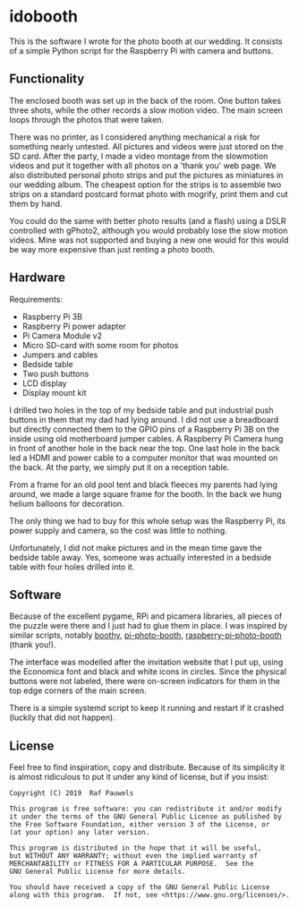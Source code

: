 # idobooth #

This is the software I wrote for the photo booth at our wedding. It consists of a simple Python script for the Raspberry Pi with camera and buttons.

## Functionality ##

The enclosed booth was set up in the back of the room. One button takes three shots, while the other records a slow motion video. The main screen loops through the photos that were taken.

There was no printer, as I considered anything mechanical a risk for something nearly untested. All pictures and videos were just stored on the SD card. After the party, I made a video montage from the slowmotion videos and put it together with all photos on a 'thank you' web page. We also distributed personal photo strips and put the pictures as miniatures in our wedding album. The cheapest option for the strips is to assemble two strips on a standard postcard format photo with mogrify, print them and cut them by hand.

You could do the same with better photo results (and a flash) using a DSLR controlled with gPhoto2, although you would probably lose the slow motion videos. Mine was not supported and buying a new one would for this would be way more expensive than just renting a photo booth.

## Hardware ##

Requirements:
* Raspberry Pi 3B
* Raspberry Pi power adapter
* Pi Camera Module v2
* Micro SD-card with some room for photos
* Jumpers and cables
* Bedside table
* Two push buttons
* LCD display
* Display mount kit

I drilled two holes in the top of my bedside table and put industrial push buttons in them that my dad had lying around. I did not use a breadboard but directly connected them to the GPIO pins of a Raspberry Pi 3B on the inside using old motherboard jumper cables. A Raspberry Pi Camera hung in front of another hole in the back near the top. One last hole in the back led a HDMI and power cable to a computer monitor that was mounted on the back. At the party, we simply put it on a reception table.

From a frame for an old pool tent and black fleeces my parents had lying around, we made a large square frame for the booth. In the back we hung helium balloons for decoration.

The only thing we had to buy for this whole setup was the Raspberry Pi, its power supply and camera, so the cost was little to nothing.

Unfortunately, I did not make pictures and in the mean time gave the bedside table away. Yes, someone was actually interested in a bedside table with four holes drilled into it.

## Software ##

Because of the excellent pygame, RPi and picamera libraries, all pieces of the puzzle were there and I just had to glue them in place. I was inspired by similar scripts, notably [boothy](https://github.com/zoroloco/boothy), [pi-photo-booth](https://github.com/jcroucher/pi-photo-booth), [raspberry-pi-photo-booth](https://github.com/easy-rider4/raspberry-pi-photo-booth) (thank you!).

The interface was modelled after the invitation website that I put up, using the Economica font and black and white icons in circles. Since the physical buttons were not labeled, there were on-screen indicators for them in the top edge corners of the main screen.

There is a simple systemd script to keep it running and restart if it crashed (luckily that did not happen).

## License ##

Feel free to find inspiration, copy and distribute. Because of its simplicity
it is almost ridiculous to put it under any kind of license, but if you insist:

    Copyright (C) 2019  Raf Pauwels

    This program is free software: you can redistribute it and/or modify
    it under the terms of the GNU General Public License as published by
    the Free Software Foundation, either version 3 of the License, or
    (at your option) any later version.

    This program is distributed in the hope that it will be useful,
    but WITHOUT ANY WARRANTY; without even the implied warranty of
    MERCHANTABILITY or FITNESS FOR A PARTICULAR PURPOSE.  See the
    GNU General Public License for more details.

    You should have received a copy of the GNU General Public License
    along with this program.  If not, see <https://www.gnu.org/licenses/>.
